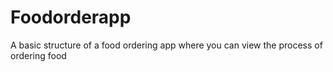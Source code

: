 # Foodorderapp
A basic structure of a food ordering app where you can view the process of ordering food
